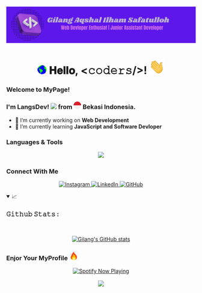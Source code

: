 <!-- Header -->
![Header](Img/header_github.png)
<!-- Judul / Tittle -->
<h1 align="center">
  <img src="Img/Earth.gif" width="24px"/>
  𝐇𝐞𝐥𝐥𝐨, &lt;𝚌𝚘𝚍𝚎𝚛𝚜/&gt;!
  <img src="Img/Hi.gif" width="40px" />
</h1>

<!-- Page -->
### Welcome to MyPage!
### I'm LangsDev! <img src="https://emojis.slackmojis.com/emojis/images/1531849430/4246/blob-sunglasses.gif?1531849430" width="30px"> from <img src="Img/bg.png" height="20px"> Bekasi Indonesia.


<!--
**GilangAqshal/GilangAqshal** is a ✨ _special_ ✨ repository because its `README.md` (this file) appears on your GitHub profile.

Here are some ideas to get you started:

- 🔭 I’m currently working on ...
- 🌱 I’m currently learning ...
- 👯 I’m looking to collaborate on ...
- 🤔 I’m looking for help with ...
- 💬 Ask me about ...
- 📫 How to reach me: ...
- 😄 Pronouns: ...
- ⚡ Fun fact: ...
-->
- 🔭 I’m currently working on **Web Development** 
- 🌱 I’m currently learning **JavaScript and Software Devloper**


<!-- Skills -->
### Languages & Tools
<p align="center">
  <a href="https://skillicons.dev">
    <img src="https://skillicons.dev/icons?i=html,css,javascript,php,laravel,wordpress,java,python,mysql,bootstrap,tailwind,vscode&perline=6" />
  </a>
</p>

<!-- Media sosial -->
### Connect With Me
<div align="center">

 <p align="center">
  <a href="https://www.instagram.com/gilangaqshal_/">
    <img src="https://skillicons.dev/icons?i=instagram" alt="Instagram" />
  </a>
  <a href="https://www.linkedin.com/in/gilang-aqshal-ilham-safatulloh-84a3212a7?utm_source=share&utm_campaign=share_via&utm_content=profile&utm_medium=android_app">
    <img src="https://skillicons.dev/icons?i=linkedin" alt="LinkedIn" />
  </a>
  <a href="https://github.com/GilangAqshal">
    <img src="https://skillicons.dev/icons?i=github" alt="GitHub" />
  </a>
</p>
</div>
<!-- Statistik Github -->
<details open="">
<summary>
  <g-emoji class="g-emoji" alias="chart_with_upwards_trend" fallback-src="https://github.githubassets.com/images/icons/emoji/unicode/1f4c8.png">📈</g-emoji>
  <h3>𝙶𝚒𝚝𝚑𝚞𝚋 𝚂𝚝𝚊𝚝𝚜 : </h3>
</summary>
<br/>
<div align="center">

  [![Gilang's GitHub stats](https://github-readme-stats.vercel.app/api?username=gilangaqshal&show_icons=true&theme=github_dark)](https://github.com/gilangaqshal/github-readme-stats)
  </div>

### Enjor Your MyProfile <img src="Img/Fire.gif" height="25px"/>
<!-- Widget Spotify & Picture Luffy -->
<div align="center">
  <a href="https://open.spotify.com/user/x3qpuc6fibvgyszpnzpzqyxc5">
    <img src="https://spotify-recently-played-readme.vercel.app/api?user=x3qpuc6fibvgyszpnzpzqyxc5&count=1" alt="Spotify Now Playing" />
  </a>
  <br>
  <br>
   <img src="https://media0.giphy.com/media/v1.Y2lkPTc5MGI3NjExNzB6MG80aTZidDFxaWpvdnptcHljdDAxMjd3OHV0YmlzdHJhMmNzdCZlcD12MV9pbnRlcm5hbF9naWZfYnlfaWQmY3Q9Zw/iJMSipnX6SyM6DFofc/giphy.gif"/>
</div>

